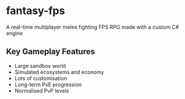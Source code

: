 # fantasy-fps
A real-time multiplayer melee fighting FPS RPG made with a custom C# engine

## Key Gameplay Features
- Large sandbox world
- Simulated ecosystems and economy
- Lots of customisation
- Long-term PvE progression
- Normalised PvP levels
